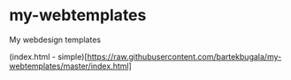 # my-webtemplates
My webdesign templates

(index.html - simple)[https://raw.githubusercontent.com/bartekbugala/my-webtemplates/master/index.html]

